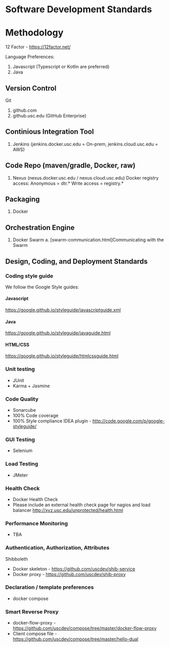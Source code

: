 # Software Development Standards

# Methodology
12 Factor - https://12factor.net/

Language Preferences:
1. Javascript (Typescript or Kotlin are preferred)
2. Java

## Version Control
Git
1. github.com
2. github.usc.edu (GitHub Enterprise)

## Continious Integration Tool
1. Jenkins (jenkins.docker.usc.edu = On-prem, jenkins.cloud.usc.edu = AWS)

## Code Repo (maven/gradle, Docker, raw)
1. Nexus (nexus.docker.usc.edu / nexus.cloud.usc.edu)
Docker registry access: Anonymous = dtr.*   Write access = registry.*

## Packaging
1. Docker

## Orchestration Engine
1. Docker Swarm
  a. [swarm-communication.html]Communicating with the Swarm

## Design, Coding, and Deployment Standards

### Coding style guide
We follow the Google Style guides:
#### Javascript
https://google.github.io/styleguide/javascriptguide.xml
#### Java
https://google.github.io/styleguide/javaguide.html
#### HTML/CSS
https://google.github.io/styleguide/htmlcssguide.html

### Unit testing
- JUnit
- Karma + Jasmine

### Code Quality
- Sonarcube
- 100% Code coverage
- 100% Style compliance
IDEA plugin - http://code.google.com/p/google-styleguide/

### GUI Testing
- Selenium

### Load Testing
- JMeter

### Health Check
- Docker Health Check
- Please include an external health check page for nagios and load balancer http://xyz.usc.edu/unprotected/health.html

### Performance Monitoring
- TBA

### Authentication, Authorization, Attributes
Shibboleth
- Docker skeleton - https://github.com/uscdev/shib-service
- Docker proxy - https://github.com/uscdev/shib-proxy

### Declaration / template preferences
- docker compose

### Smart Reverse Proxy
- docker-flow-proxy - https://github.com/uscdev/compose/tree/master/docker-flow-proxy
- Client compose file - https://github.com/uscdev/compose/tree/master/hello-dual
